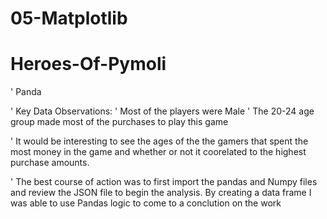 # 05-Matplotlib
# Heroes-Of-Pymoli
' Panda

' Key Data Observations: 
  ' Most of the players were Male 
  ' The 20-24 age group made most of the purchases to play this game
  
  ' It would be interesting to see the ages of the the gamers that spent the most money in the game and whether or not it coorelated to the highest purchase amounts. 

' The best course of action was to first import the pandas and Numpy files and review the JSON file to begin the analysis. By creating a data frame I was able to use Pandas logic to come to a conclution on the work 
